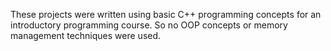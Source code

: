 These projects were written using basic C++ programming concepts for an introductory programming course. So no OOP concepts or memory management techniques were used.
